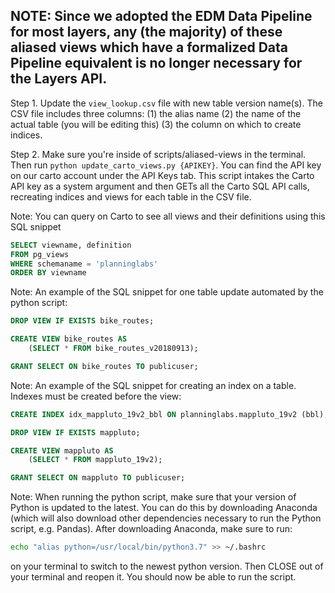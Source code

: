 ## NOTE: Since we adopted the EDM Data Pipeline for most layers, any (the majority) of these aliased views which have a formalized Data Pipeline equivalent is no longer necessary for the Layers API. 

Step 1.
Update the `view_lookup.csv` file with new table version name(s). The CSV file includes three columns: (1) the alias name (2) the name of the actual table (you will be editing this) (3) the column on which to create indices.

Step 2.
Make sure you're inside of scripts/aliased-views in the terminal. Then run `python update_carto_views.py {APIKEY}`. You can find the API key on our carto account under the API Keys tab. This script intakes the Carto API key as a system argument and then GETs all the Carto SQL API calls, recreating indices and views for each table in the CSV file.

Note: You can query on Carto to see all views and their definitions using this SQL snippet

```sql
SELECT viewname, definition 
FROM pg_views 
WHERE schemaname = 'planninglabs' 
ORDER BY viewname
```

Note: An example of the SQL snippet for one table update automated by the python script:
```sql
DROP VIEW IF EXISTS bike_routes;

CREATE VIEW bike_routes AS
	(SELECT * FROM bike_routes_v20180913);

GRANT SELECT ON bike_routes TO publicuser;
```

Note: An example of the SQL snippet for creating an index on a table. Indexes must be created before the view:
```sql
CREATE INDEX idx_mappluto_19v2_bbl ON planninglabs.mappluto_19v2 (bbl);

DROP VIEW IF EXISTS mappluto;

CREATE VIEW mappluto AS
	(SELECT * FROM mappluto_19v2);

GRANT SELECT ON mappluto TO publicuser;
```

Note: When running the python script, make sure that your version of Python is updated to the latest. You can do this by downloading Anaconda (which will also download other dependencies necessary to run the Python script, e.g. Pandas). After downloading Anaconda, make sure to run:  
```sh
echo "alias python=/usr/local/bin/python3.7" >> ~/.bashrc
```
 on your terminal to switch to the newest python version. Then CLOSE out of your terminal and reopen it. You should now be able to run the script.

